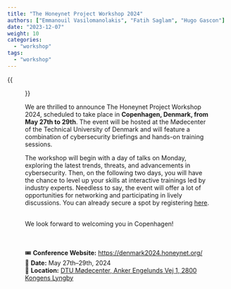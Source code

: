 ```yaml
---
title: "The Honeynet Project Workshop 2024"
authors: ["Emmanouil Vasilomanolakis", "Fatih Saglam", "Hugo Gascon"]
date: "2023-12-07"
weight: 10
categories: 
  - "workshop"
tags: 
  - "workshop"
---
```



{{<figure src="/2023/12/07/the-honeynet-project-workshop-2024-in-copenhagen-denmark/images/copenhagen.webp" alt="Copenhagen" width="96%">}}

We are thrilled to announce The Honeynet Project Workshop 2024, scheduled to take place in **Copenhagen, Denmark, from May 27th to 29th**. 
The event will be hosted at the Mødecenter of the Technical University of Denmark and will feature a combination of cybersecurity briefings and hands-on training sessions. 

<!--more-->

The workshop will begin with a day of talks on Monday, exploring the latest trends, threats, and advancements in cybersecurity. Then, on the following two days, you will have the chance to level up your skills at interactive trainings led by industry experts. Needless to say, the event will offer a lot of opportunities for networking and participating in lively discussions. You can already secure a spot by registering [here](https://denmark2024.honeynet.org/registration/).

<br>
We look forward to welcoming you in Copenhagen!


<br><br>
🎟️ **Conference Website:** <https://denmark2024.honeynet.org/>  
📅 **Date:** May 27th–29th, 2024  
📍 **Location:**
[
DTU Mødecenter,
Anker Engelunds Vej 1,
2800 Kongens Lyngby
](https://goo.gl/maps/2wQjZxoBaUWgpVCF8)
